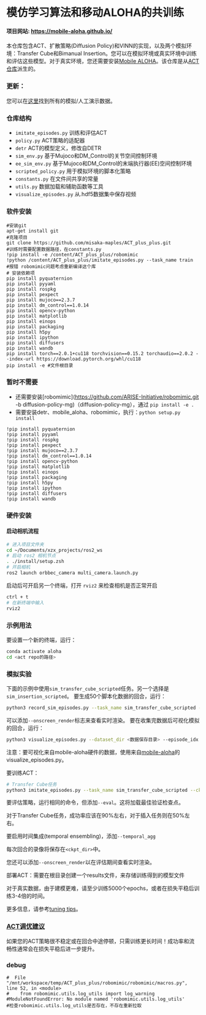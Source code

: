# 模仿学习算法和移动ALOHA的共训练

#### 项目网站: https://mobile-aloha.github.io/

本仓库包含ACT、扩散策略(Diffusion Policy)和VINN的实现，以及两个模拟环境：Transfer Cube和Bimanual Insertion。您可以在模拟环境或真实环境中训练和评估这些模型。对于真实环境，您还需要安装[Mobile ALOHA](https://github.com/MarkFzp/mobile-aloha)。该仓库是从[ACT仓库](https://github.com/tonyzhaozh/act)派生的。

### 更新：
您可以在[这里](https://drive.google.com/drive/folders/1gPR03v05S1xiInoVJn7G7VJ9pDCnxq9O?usp=share_link)找到所有的模拟/人工演示数据。

### 仓库结构
- ``imitate_episodes.py`` 训练和评估ACT
- ``policy.py`` ACT策略的适配器
- ``detr`` ACT的模型定义，修改自DETR
- ``sim_env.py`` 基于Mujoco和DM_Control的关节空间控制环境
- ``ee_sim_env.py`` 基于Mujoco和DM_Control的末端执行器(EE)空间控制环境
- ``scripted_policy.py`` 用于模拟环境的脚本化策略
- ``constants.py`` 在文件间共享的常量
- ``utils.py`` 数据加载和辅助函数等工具
- ``visualize_episodes.py`` 从.hdf5数据集中保存视频

### 软件安装
```
#安装git
apt-get install git
#克隆项目
git clone https://github.com/misaka-maples/ACT_plus_plus.git
#训练时需要配置数据路径，在constants.py
!pip install -e /content/ACT_plus_plus/robomimic
!python /content/ACT_plus_plus/imitate_episodes.py --task_name train
#报错 robomimic问题考虑重新编译这个库
# 安装依赖项
pip install pyquaternion
pip install pyyaml
pip install rospkg
pip install pexpect
pip install mujoco==2.3.7
pip install dm_control==1.0.14
pip install opencv-python
pip install matplotlib
pip install einops
pip install packaging
pip install h5py
pip install ipython 
pip install diffusers
pip install wandb
pip install torch==2.0.1+cu118 torchvision==0.15.2 torchaudio==2.0.2 --index-url https://download.pytorch.org/whl/cu118
pip install -e #文件根目录
```
### 暂时不需要
- 还需要安装[robomimic](https://github.com/ARISE-Initiative/robomimic.git -b diffusion-policy-mg)（diffusion-policy-mg），通过 `pip install -e .`
- 需要安装detr、mobile_aloha、robomimic，执行：`python setup.py install`
```
!pip install pyquaternion
!pip install pyyaml
!pip install rospkg
!pip install pexpect
!pip install mujoco==2.3.7
!pip install dm_control==1.0.14
!pip install opencv-python
!pip install matplotlib
!pip install einops
!pip install packaging
!pip install h5py
!pip install ipython 
!pip install diffusers
!pip install wandb
```
### 硬件安装

#### 启动相机流程

```bash
# 进入项目文件夹
cd ~/Documents/xzx_projects/ros2_ws
# 启动 ros2 相机节点
. ./install/setup.zsh
# 开启相机
ros2 launch orbbec_camera multi_camera.launch.py
```
启动后可开启另一个终端，打开 `rviz2` 来检查相机是否正常开启
```bash
ctrl + t
# 在新终端中输入
rviz2
```


### 示例用法

要设置一个新的终端，运行：

```bash
conda activate aloha
cd <act repo的路径>
```

### 模拟实验

下面的示例中使用``sim_transfer_cube_scripted``任务。另一个选择是``sim_insertion_scripted``。
要生成50个脚本化数据的回合，运行：

```bash
python3 record_sim_episodes.py --task_name sim_transfer_cube_scripted --dataset_dir <数据保存目录> --num_episodes 50
```

可以添加``--onscreen_render``标志来查看实时渲染。
要在收集完数据后可视化模拟的回合，运行：

```bash
python3 visualize_episodes.py --dataset_dir <数据保存目录> --episode_idx 0
```

注意：要可视化来自mobile-aloha硬件的数据，使用来自[mobile-aloha](https://github.com/MarkFzp/mobile-aloha)的visualize_episodes.py。

要训练ACT：

```bash
# Transfer Cube任务
python3 imitate_episodes.py --task_name sim_transfer_cube_scripted --ckpt_dir <ckpt目录> --policy_class ACT --kl_weight 10 --chunk_size 100 --hidden_dim 512 --batch_size 8 --dim_feedforward 3200 --num_epochs 2000  --lr 1e-5 --seed 0
```

要评估策略，运行相同的命令，但添加``--eval``。这将加载最佳验证检查点。

对于Transfer Cube任务，成功率应该在90%左右，对于插入任务则在50%左右。

要启用时间集成(temporal ensembling)，添加``--temporal_agg``

每次回合的录像将保存在``<ckpt_dir>``中。

您还可以添加``--onscreen_render``以在评估期间查看实时渲染。

部署ACT：需要在根目录创建一个results文件，来存储训练得到的模型文件

对于真实数据，由于建模更难，请至少训练5000个epochs，或者在损失平稳后训练3-4倍的时间。

更多信息，请参考[tuning tips](https://docs.google.com/document/d/1FVIZfoALXg_ZkYKaYVh-qOlaXveq5CtvJHXkY25eYhs/edit?usp=sharing)。

### [ACT调优建议](https://docs.google.com/document/d/1FVIZfoALXg_ZkYKaYVh-qOlaXveq5CtvJHXkY25eYhs/edit?usp=sharing)
如果您的ACT策略很不稳定或在回合中途停顿，只需训练更长时间！成功率和流畅性通常会在损失平稳后进一步提升。
### debug
```
#  File "/mnt/workspace/temp/ACT_plus_plus/robomimic/robomimic/macros.py", line 52, in <module>
#    from robomimic.utils.log_utils import log_warning
#ModuleNotFoundError: No module named 'robomimic.utils.log_utils'
#检查robomimic.utils.log_utils是否存在，不存在重新拉取
```
